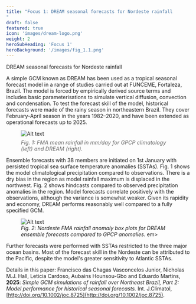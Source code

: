 ```yaml
---
title: "Focus 1: DREAM seasonal forecasts for Nordeste rainfall
"
draft: false
featured: true
icon: 'images/dream-logo.png'
weight: 2
heroSubHeading: 'Focus 1'
heroBackground: '/images/fig_1.1.png'
---
```


DREAM seasonal forecasts for Nordeste rainfall

A simple GCM known as DREAM has been used as a tropical seasonal forecast model in a range of studies carried out at FUNCEME, Fortaleza, Brazil. The model is forced by empirically derived source terms and includes basic parameterisations to simulate vertical diffusion, convection and condensation. To test the forecast skill of the model, historical forecasts were made of the rainy season in northeastern Brazil. They cover February-April season in the years 1982–2020, and have been extended as operational forecasts up to 2025.

<figure>
  <img src="/images/fig_1.1.png" alt="Alt text" style="max-width: 700px !important; height: auto !important;" />
<figcaption style="font-style: italic; font-size: 0.9rem; color: #666; margin-top: 0.5em;">
  Fig. 1: FMA mean rainfall in mm/day for GPCP climatology (left) and DREAM (right).
</figcaption>
</figure>

Ensemble forecasts with 38 members are initiated on 1st January with persisted tropical sea surface temperature anomalies (SSTAs). Fig. 1 shows the model climatological precipitation compared to observations. There is a dry bias in the region as model rainfall maximum is displaced in the northwest. Fig. 2 shows hindcasts compared to observed precipitation anomalies in the region. Model forecasts correlate positively with the observations, although the variance is somewhat weaker. Given its rapidity and economy, DREAM performs reasonably well compared to a fully specified GCM. 

<figure>
  <img src="/images/fig_1.2.png" alt="Alt text" style="max-width: 800px !important; height: auto !important;" />
  <figcaption>  <em>Fig. 2: Nordeste FMA rainfall anomaly box plots for DREAM ensemble forecasts compared to GPCP anomalies. </em>em></figcaption>
</figure>
Further forecasts were performed with SSTAs restricted to the three major ocean basins. Most of the forecast skill in the Nordeste can be attributed to the Pacific, despite the model's greater sensitivity to Atlantic SSTAs. 

Details in this paper: Francisco das Chagas Vasconcelos Junior, Nicholas M.J. Hall, Leticia Cardoso, Aubains Hounsou-Gbo and Eduardo Martins, __2025__: _Simple GCM simulations of rainfall over Northeast Brazil, Part 2: Model performance for historical seasonal forecasts._ Int. J.Climatol, [http://doi.org/10.1002/joc.8725](http://doi.org/10.1002/joc.8725).

